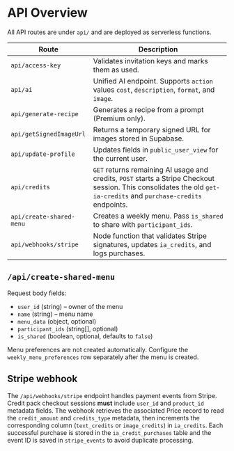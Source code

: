 # API Overview

All API routes are under `api/` and are deployed as serverless functions.

| Route | Description |
|-------|-------------|
| `api/access-key` | Validates invitation keys and marks them as used. |
| `api/ai` | Unified AI endpoint. Supports `action` values `cost`, `description`, `format`, and `image`. |
| `api/generate-recipe` | Generates a recipe from a prompt (Premium only). |
| `api/getSignedImageUrl` | Returns a temporary signed URL for images stored in Supabase. |
| `api/update-profile` | Updates fields in `public_user_view` for the current user. |
| `api/credits` | `GET` returns remaining AI usage and credits, `POST` starts a Stripe Checkout session. This consolidates the old `get-ia-credits` and `purchase-credits` endpoints. |
| `api/create-shared-menu` | Creates a weekly menu. Pass `is_shared` to share with `participant_ids`. |
| `api/webhooks/stripe` | Node function that validates Stripe signatures, updates `ia_credits`, and logs purchases. |

## `/api/create-shared-menu`

Request body fields:

- `user_id` (string) – owner of the menu
- `name` (string) – menu name
- `menu_data` (object, optional)
- `participant_ids` (string[], optional)
- `is_shared` (boolean, optional, defaults to `false`)

Menu preferences are not created automatically. Configure the
`weekly_menu_preferences` row separately after the menu is created.

## Stripe webhook

The `/api/webhooks/stripe` endpoint handles payment events from Stripe. Credit
pack checkout sessions **must** include `user_id` and `product_id` metadata
fields. The webhook retrieves the associated Price record to read the
`credit_amount` and `credits_type` metadata, then increments the corresponding
column (`text_credits` or `image_credits`) in `ia_credits`. Each successful
purchase is stored in the `ia_credit_purchases` table and the event ID is saved
in `stripe_events` to avoid duplicate processing.
